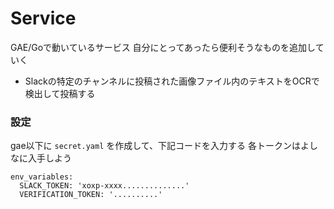 # Service
GAE/Goで動いているサービス
自分にとってあったら便利そうなものを追加していく

- Slackの特定のチャンネルに投稿された画像ファイル内のテキストをOCRで検出して投稿する

### 設定

gae以下に `secret.yaml` を作成して、下記コードを入力する
各トークンはよしなに入手しよう
```
env_variables:
  SLACK_TOKEN: 'xoxp-xxxx..............'
  VERIFICATION_TOKEN: '..........'
```
